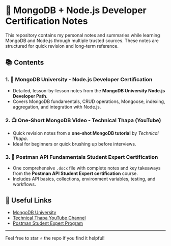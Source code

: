 # 📘 MongoDB + Node.js Developer Certification Notes

This repository contains my personal notes and summaries while learning MongoDB and Node.js through multiple trusted sources. These notes are structured for quick revision and long-term reference.

## 📚 Contents

### 1. 🏫 MongoDB University - Node.js Developer Certification
- Detailed, lesson-by-lesson notes from the **MongoDB University Node.js Developer Path**.
- Covers MongoDB fundamentals, CRUD operations, Mongoose, indexing, aggregation, and integration with Node.js.

### 2. 📺 One-Short MongoDB Video - Technical Thapa (YouTube)
- Quick revision notes from a **one-shot MongoDB tutorial** by *Technical Thapa*.
- Ideal for beginners or quick brushing up before interviews.

### 3. 📄 Postman API Fundamentals Student Expert Certification
- One comprehensive `.docx` file with complete notes and key takeaways from the **Postman API Student Expert certification** course.
- Includes API basics, collections, environment variables, testing, and workflows.

## 🔗 Useful Links
- [MongoDB University]([https://university.mongodb.com/](https://learn.mongodb.com/pages/certification-learning-paths))
- [Technical Thapa YouTube Channel]([https://www.youtube.com/@TechnicalThapa](https://www.youtube.com/watch?v=rU9ZODw5yvU&t=1871s))
- [Postman Student Expert Program](https://academy.postman.com/path/postman-api-fundamentals-student-expert)

-------------

Feel free to star ⭐ the repo if you find it helpful!
